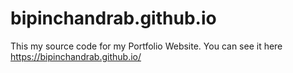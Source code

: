 # bipinchandrab.github.io
This my source code for my Portfolio Website.
You can see it here https://bipinchandrab.github.io/
